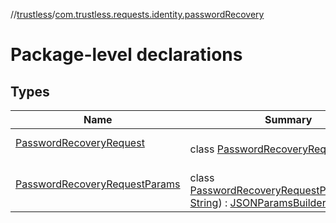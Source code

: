 //[trustless](../../index.md)/[com.trustless.requests.identity.passwordRecovery](index.md)

# Package-level declarations

## Types

| Name | Summary |
|---|---|
| [PasswordRecoveryRequest](-password-recovery-request/index.md) | <br>class [PasswordRecoveryRequest](-password-recovery-request/index.md) |
| [PasswordRecoveryRequestParams](-password-recovery-request-params/index.md) | <br>class [PasswordRecoveryRequestParams](-password-recovery-request-params/index.md)(email: [String](https://kotlinlang.org/api/latest/jvm/stdlib/kotlin/-string/index.html)) : [JSONParamsBuilder](../com.trustless.params/-j-s-o-n-params-builder/index.md) |
